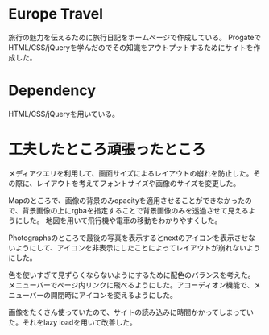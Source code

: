 # Europe Travel
旅行の魅力を伝えるために旅行日記をホームページで作成している。
ProgateでHTML/CSS/jQueryを学んだのでその知識をアウトプットするためにサイトを作成した。

# Dependency
HTML/CSS/jQueryを用いている。

# 工夫したところ頑張ったところ
メディアクエリを利用して、画面サイズによるレイアウトの崩れを防止した。その際に、レイアウトを考えてフォントサイズや画像のサイズを変更した。


Mapのところで、画像の背景のみopacityを適用させることができなかったので、背景画像の上にrgbaを指定することで背景画像のみを透過させて見えるようにした。
地図を用いて飛行機や電車の移動をわかりやすくした。


Photographsのところで最後の写真を表示するとnextのアイコンを表示させないようにして、アイコンを非表示にしたことによってレイアウトが崩れないようにした。

色を使いすぎて見ずらくならないようにするために配色のバランスを考えた。
メニューバーでページ内リンクに飛べるようにした。アコーディオン機能で、メニューバーの開閉時にアイコンを変えるようにした。

画像をたくさん使っていたので、サイトの読み込みに時間かかってしまっていた。それをlazy loadを用いて改善した。
